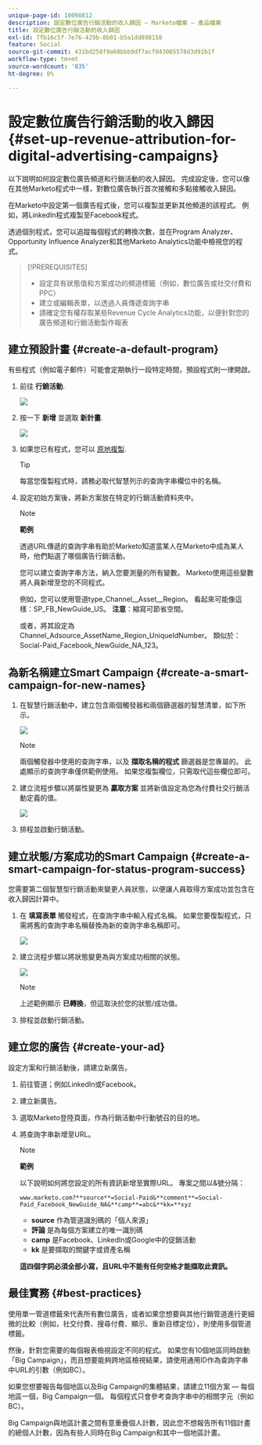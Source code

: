 ```yaml
---
unique-page-id: 10098812
description: 設定數位廣告行銷活動的收入歸因 — Marketo檔案 — 產品檔案
title: 設定數位廣告行銷活動的收入歸因
exl-id: 7fb16c5f-7e76-429b-8b01-b5a1dd898158
feature: Social
source-git-commit: 431bd258f9a68bbb9df7acf043085578d3d91b1f
workflow-type: tm+mt
source-wordcount: '835'
ht-degree: 0%

---
```


# 設定數位廣告行銷活動的收入歸因 {#set-up-revenue-attribution-for-digital-advertising-campaigns}

以下說明如何設定數位廣告頻道和行銷活動的收入歸因。 完成設定後，您可以像在其他Marketo程式中一樣，對數位廣告執行首次接觸和多點接觸收入歸因。

在Marketo中設定第一個廣告程式後，您可以複製並更新其他頻道的該程式。 例如，將LinkedIn程式複製至Facebook程式。

透過個別程式，您可以追蹤每個程式的轉換次數，並在Program Analyzer、Opportunity Influence Analyzer和其他Marketo Analytics功能中檢視您的程式。

>[!PREREQUISITES]
>
>* 設定具有狀態值和方案成功的頻道標籤（例如，數位廣告或社交付費和PPC）
>* 建立或編輯表單，以透過人員傳遞查詢字串
>* 請確定您有權存取某些Revenue Cycle Analytics功能，以便針對您的廣告頻道和行銷活動製作報表

## 建立預設計畫 {#create-a-default-program}

有些程式（例如電子郵件）可能會定期執行一段特定時間，預設程式則一律開啟。

1. 前往 **行銷活動**.

   ![](assets/login-marketing-activities-5.png)

1. 按一下 **新增** 並選取 **新計畫**.

   ![](assets/image2016-3-14-15-52-0.png)

1. 如果您已有程式，您可以 [原地複製](/help/marketo/product-docs/core-marketo-concepts/programs/working-with-programs/clone-a-program.md).

   >[!TIP]
   >
   >每當您復製程式時，請務必取代智慧列示的查詢字串欄位中的名稱。

1. 設定初始方案後，將新方案放在特定的行銷活動資料夾中。

   >[!NOTE]
   >
   >**範例**
   >
   >透過URL傳遞的查詢字串有助於Marketo知道當某人在Marketo中成為某人時，他們點選了哪個廣告行銷活動。
   >
   >您可以建立查詢字串方法，納入您要測量的所有變數。 Marketo使用這些變數將人員新增至您的不同程式。
   >
   >例如，您可以使用管道type_Channel__Asset__Region。 看起來可能像這樣：SP_FB_NewGuide_US。 **注意**：縮寫可節省空間。
   >
   >或者，將其設定為Channel_Adsource_AssetName_Region_UniqueIdNumber。 類似於：Social-Paid_Facebook_NewGuide_NA_123。

## 為新名稱建立Smart Campaign {#create-a-smart-campaign-for-new-names}

1. 在智慧行銷活動中，建立包含兩個觸發器和兩個篩選器的智慧清單，如下所示。

   ![](assets/image2016-3-23-13-3a59-3a24.png)

   >[!NOTE]
   >
   >兩個觸發器中使用的查詢字串，以及 **擷取名稱的程式** 篩選器是您專屬的。 此處顯示的查詢字串僅供範例使用。 如果您複製欄位，只需取代這些欄位即可。

1. 建立流程步驟以將屬性變更為 **贏取方案** 並將新值設定為您為付費社交行銷活動定義的值。

   ![](assets/image2016-3-14-14-3a58-3a6.png)

1. 排程並啟動行銷活動。

## 建立狀態/方案成功的Smart Campaign {#create-a-smart-campaign-for-status-program-success}

您需要第二個智慧型行銷活動來變更人員狀態，以便讓人員取得方案成功並包含在收入歸因計算中。

1. 在 **填寫表單** 觸發程式，在查詢字串中輸入程式名稱。 如果您要復製程式，只需將舊的查詢字串名稱替換為新的查詢字串名稱即可。

   ![](assets/image2016-3-23-14-3a7-3a20.png)

1. 建立流程步驟以將狀態變更為與方案成功相關的狀態。

   ![](assets/image2016-3-14-15-3a9-3a29.png)

   >[!NOTE]
   >
   >上述範例顯示 **已轉換**，但這取決於您的狀態/成功值。

1. 排程並啟動行銷活動。

## 建立您的廣告 {#create-your-ad}

設定方案和行銷活動後，請建立新廣告。

1. 前往管道；例如LinkedIn或Facebook。
1. 建立新廣告。
1. 選取Marketo登陸頁面，作為行銷活動中行動號召的目的地。
1. 將查詢字串新增至URL。

   >[!NOTE]
   >
   >**範例**
   >
   >以下說明如何將您設定的所有資訊新增至實際URL。 專案之間以&amp;號分隔：
   >
   >`www.marketo.com?**source**=Social-Paid&**comment**=Social-Paid_Facebook_NewGuide_NA&**camp**=abc&**kk=**xyz`
   >
   >* **source** 作為管道識別碼的「個人來源」
   >* **評論** 是為每個方案建立的唯一識別碼
   >* **camp** 是Facebook、LinkedIn或Google中的促銷活動
   >* **kk** 是要擷取的關鍵字或資產名稱
   >
   >**這四個字詞必須全部小寫，且URL中不能有任何空格才能擷取此資訊。**

## 最佳實務 {#best-practices}

使用單一管道標籤來代表所有數位廣告，或者如果您想要與其他行銷管道進行更細微的比較（例如，社交付費、搜尋付費、顯示、重新目標定位），則使用多個管道標籤。

然後，針對您需要的每個報表檢視設定不同的程式。 如果您有10個地區同時啟動「Big Campaign」，而且想要能夠跨地區檢視結果，請使用通用ID作為查詢字串中URL的引數（例如BC）。

如果您想要報告每個地區以及Big Campaign的集體結果，請建立11個方案 — 每個地區一個，Big Campaign一個。 每個程式只會參考查詢字串中的相關字元（例如BC）。

Big Campaign與地區計畫之間有意重疊個人計數，因此您不想報告所有11個計畫的總個人計數，因為有些人同時在Big Campaign和其中一個地區計畫。
